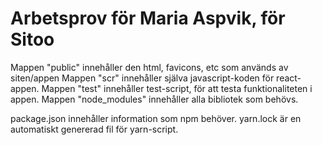 # Arbetsprov för Maria Aspvik, för Sitoo

Mappen "public" innehåller den html, favicons, etc som används av siten/appen
Mappen "scr" innehåller själva javascript-koden för react-appen.
Mappen "test" innehåller test-script, för att testa funktionaliteten i appen. 
Mappen "node_modules" innehåller alla bibliotek som behövs.

package.json innehåller information som npm behöver.
yarn.lock är en automatiskt genererad fil för yarn-script.



